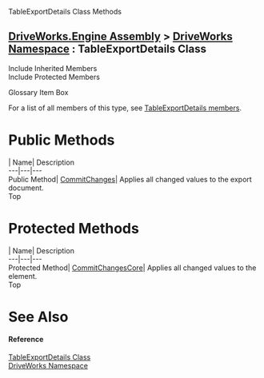 TableExportDetails Class Methods   
  
[DriveWorks.Engine Assembly](topic2156.md) > [DriveWorks Namespace](topic2159.md) : TableExportDetails Class  
---  
  
Include Inherited Members    
Include Protected Members    


Glossary Item Box

For a list of all members of this type, see [TableExportDetails members](topic5590.md).

# Public Methods

| Name| Description  
---|---|---  
Public Method| [CommitChanges](topic5595.md)| Applies all changed values to the export document.   
Top

# Protected Methods

| Name| Description  
---|---|---  
Protected Method| [CommitChangesCore](topic5596.md)| Applies all changed values to the element.   
Top

# See Also

#### Reference

[TableExportDetails Class](topic5589.md)   
[DriveWorks Namespace](topic2159.md)


